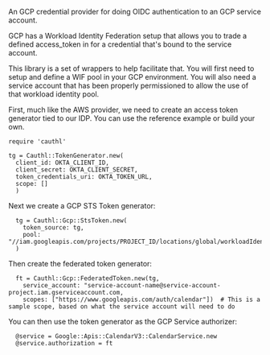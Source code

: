 An GCP credential provider for doing OIDC authentication to an GCP service account.

GCP has a Workload Identity Federation setup that allows you to trade a defined access_token
in for a credential that's bound to the service account.

This library is a set of wrappers to help facilitate that. You will first need to setup and define a WIF
pool in your GCP environment. You will also need a service account that has been properly permissioned to allow
the use of that workload identity pool.

First, much like the AWS provider, we need to create an access token generator tied to our IDP. You can use
the reference example or build your own.

```
require 'cauthl'

tg = Cauthl::TokenGenerator.new(
  client_id: OKTA_CLIENT_ID,
  client_secret: OKTA_CLIENT_SECRET,
  token_credentials_uri: OKTA_TOKEN_URL,
  scope: []
  )
```

Next we create a GCP STS Token generator:

```
  tg = Cauthl::Gcp::StsToken.new(
    token_source: tg,
    pool: "//iam.googleapis.com/projects/PROJECT_ID/locations/global/workloadIdentityPools/POOL_NAME/providers/PROVIDER_NAME
  )
```

Then create the federated token generator:
```
  ft = Cauthl::Gcp::FederatedToken.new(tg, 
    service_account: "service-account-name@service-account-project.iam.gserviceaccount.com, 
    scopes: ["https://www.googleapis.com/auth/calendar"])  # This is a sample scope, based on what the service account will need to do
```

You can then use the token generator as the GCP Service authorizer:

```
  @service = Google::Apis::CalendarV3::CalendarService.new
  @service.authorization = ft
```
